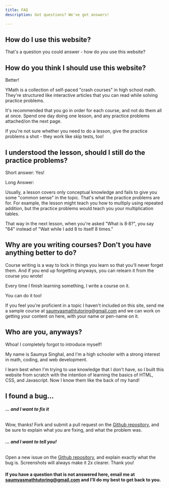 ```yaml
---
title: FAQ
description: Got questions? We've got answers!

---
```

## How do I use this website?

That's a question you could answer - how do _you_ use this website?

## How do you think I should use this website?

Better!

YMath is a collection of self-paced "crash courses" in high school math. They're structured like interactive articles that you can read while solving practice problems.

It's recommended that you go in order for each course, and not do them all at once. Spend one day doing one lesson, and any practice problems attached/on the next page.

If you're not sure whether you need to do a lesson, give the practice problems a shot - they work like skip tests, too!

## I understood the lesson, should I still do the practice problems?

Short answer: Yes!

Long Answer:

Usually, a lesson covers only conceptual knowledge and fails to give you some "common sense" in the topic. That's what the practice problems are for. For example, the lesson might teach you how to multiply using repeated addition, but the practice problems would teach you your multiplication tables.

That way in the next lesson, when you're asked "What is 8⋅8?", you say "64" instead of "Wait while I add 8 to itself 8 times."

## Why are you writing courses? Don't you have anything better to do?

Course writing is a way to lock in things you learn so that you'll never forget them. And if you end up forgetting anyways, you can relearn it from the course you wrote!

Every time I finish learning something, I write a course on it.

You can do it too!

If you feel you're proficient in a topic I haven't included on this site, send me a sample course at [saumyasmathtutoring@gmail.com](mailto:saumyasmathtutoring@gmail.com) and we can work on getting your content on here, with your name or pen-name on it.

## Who are you, anyways?

Whoa! I completely forgot to introduce myself!

My name is Saumya Singhal, and I'm a high schooler with a strong interest in math, coding, and web development.

I learn best when I'm trying to use knowledge that I don't have, so I built this website from scratch with the intention of learning the basics of HTML, CSS, and Javascript. Now I know them like the back of my hand!

## I found a bug...

###### **... and I want to fix it**

Wow, thanks! Fork and submit a pull request on the [Github repository](https://github.com/ymath-io/ymath.io), and be sure to explain what you are fixing, and what the problem was.

###### **... and I want to tell you!**

Open a new issue on the [Github repository](https://github.com/ymath-io/ymath.io/issues/new), and explain exactly what the bug is. Screenshots will always make it 2x clearer. Thank you!

#### If you have a question that is not answered here, email me at [saumyasmathtutoring@gmail.com](mailto:saumyasmathtutoring@gmail.com) and I'll do my best to get back to you.

<!--stackedit_data:
eyJoaXN0b3J5IjpbLTE5NDYyMzY0MDZdfQ==
\-->